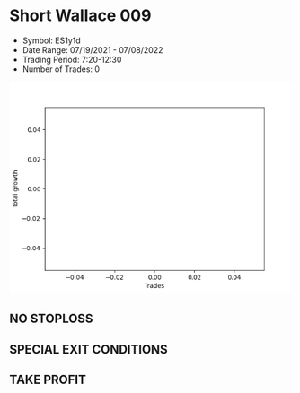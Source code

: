 # Short Wallace 009 
- Symbol: ES1y1d
- Date Range: 07/19/2021 - 07/08/2022
- Trading Period: 7:20-12:30
- Number of Trades: 0

![Plot](ShortWallace009ES1y1d.png)
## NO STOPLOSS









## SPECIAL EXIT CONDITIONS 


## TAKE PROFIT









